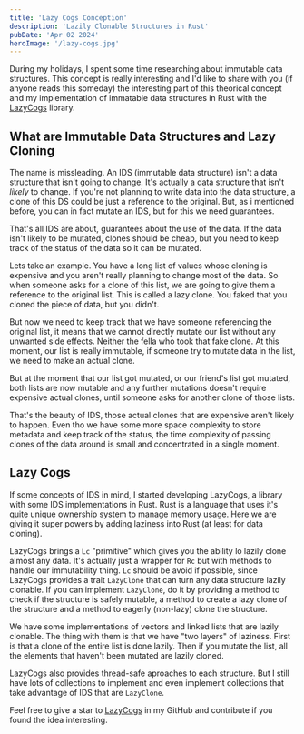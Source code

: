 ```yaml
---
title: 'Lazy Cogs Conception'
description: 'Lazily Clonable Structures in Rust'
pubDate: 'Apr 02 2024'
heroImage: '/lazy-cogs.jpg'
---
```


During my holidays, I spent some time researching about immutable data structures. This concept is really interesting and I'd like to share with you (if anyone reads this someday) the interesting part of this theorical concept and my implementation of immatable data structures in Rust with the [LazyCogs](https://crates.io/crates/lazy-cogs) library. 

## What are Immutable Data Structures and Lazy Cloning

The name is missleading. An IDS (immutable data structure) isn't a data structure that isn't going to change. It's actually a data structure that isn't _likely_ to change. If you're not planning to write data into the data structure, a clone of this DS could be just a reference to the original. But, as i mentioned before, you can in fact mutate an IDS, but for this we need guarantees.

That's all IDS are about, guarantees about the use of the data. If the data isn't likely to be mutated, clones should be cheap, but you need to keep track of the status of the data so it can be mutated.

Lets take an example. You have a long list of values whose cloning is expensive and you aren't really planning to change most of the data. So when someone asks for a clone of this list, we are going to give them a reference to the original list. This is called a lazy clone. You faked that you cloned the piece of data, but you didn't.

But now we need to keep track that we have someone referencing the original list, it means that we cannot directly mutate our list without any unwanted side effects. Neither the fella who took that fake clone. At this moment, our list is really immutable, if someone try to mutate data in the list, we need to make an actual clone.

But at the moment that our list got mutated, or our friend's list got mutated, both lists are now mutable and any further mutations doesn't require expensive actual clones, until someone asks for another clone of those lists. 

That's the beauty of IDS, those actual clones that are expensive aren't likely to happen. Even tho we have some more space complexity to store metadata and keep track of the status, the time complexity of passing clones of the data around is small and concentrated in a single moment.

## Lazy Cogs

If some concepts of IDS in mind, I started developing LazyCogs, a library with some IDS implementations in Rust. Rust is a language that uses it's quite unique ownership system to manage memory usage. Here we are giving it super powers by adding laziness into Rust (at least for data cloning).

LazyCogs brings a `Lc` "primitive" which gives you the ability lo lazily clone almost any data. It's actually just a wrapper for `Rc` but with methods to handle our immutability thing. `Lc` should be avoid if possible, since LazyCogs provides a trait `LazyClone` that can turn any data structure lazily clonable. If you can implement `LazyClone`, do it by providing a method to check if the structure is safely mutable, a method to create a lazy clone of the structure and a method to eagerly (non-lazy) clone the structure.

We have some implementations of vectors and linked lists that are lazily clonable. The thing with them is that we have "two layers" of laziness. First is that a clone of the entire list is done lazily. Then if you mutate the list, all the elements that haven't been mutated are lazily cloned.

LazyCogs also provides thread-safe aproaches to each structure. But I still have lots of collections to implement and even implement collections that take advantage of IDS that are `LazyClone`.

Feel free to give a star to [LazyCogs](https://github.com/OJarrisonn/LazyCogs) in my GitHub and contribute if you found the idea interesting.

